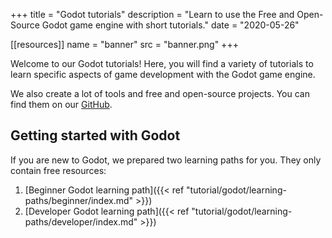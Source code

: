 +++
title = "Godot tutorials"
description = "Learn to use the Free and Open-Source Godot game engine with short tutorials."
date = "2020-05-26"

[[resources]]
name = "banner"
src = "banner.png"
+++

Welcome to our Godot tutorials! Here, you will find a variety of tutorials to learn specific aspects of game development with the Godot game engine.

We also create a lot of tools and free and open-source projects. You can find them on our [GitHub](http://github.com/GDQuest/).

## Getting started with Godot

If you are new to Godot, we prepared two learning paths for you. They only contain free resources:

1. [Beginner Godot learning path]({{< ref "tutorial/godot/learning-paths/beginner/index.md" >}})
1. [Developer Godot learning path]({{< ref "tutorial/godot/learning-paths/developer/index.md" >}})
